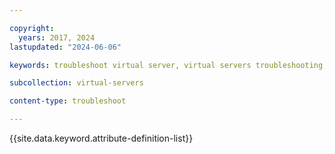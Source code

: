 ```yaml
---

copyright:
  years: 2017, 2024
lastupdated: "2024-06-06"

keywords: troubleshoot virtual server, virtual servers troubleshooting, tips, error, problem, insufficient capacity

subcollection: virtual-servers

content-type: troubleshoot

---
```


{{site.data.keyword.attribute-definition-list}}

